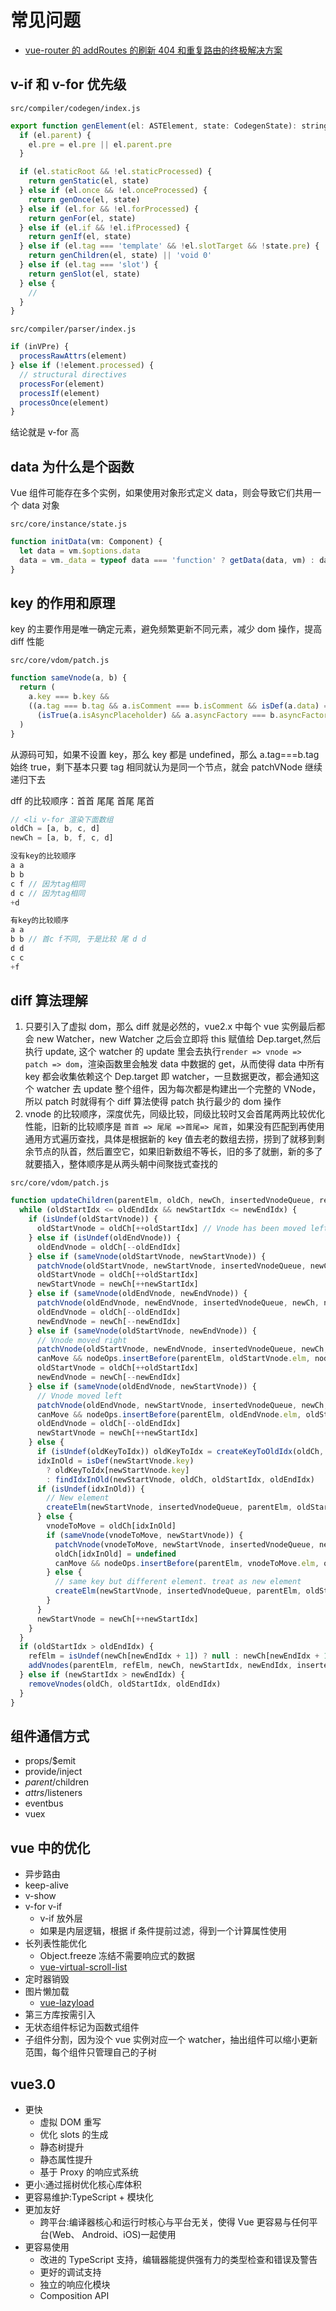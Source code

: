 # 常见问题

- [vue-router 的 addRoutes 的刷新 404 和重复路由的终极解决方案](https://juejin.im/post/6844903937141637127)

## v-if 和 v-for 优先级

`src/compiler/codegen/index.js`

```js
export function genElement(el: ASTElement, state: CodegenState): string {
  if (el.parent) {
    el.pre = el.pre || el.parent.pre
  }

  if (el.staticRoot && !el.staticProcessed) {
    return genStatic(el, state)
  } else if (el.once && !el.onceProcessed) {
    return genOnce(el, state)
  } else if (el.for && !el.forProcessed) {
    return genFor(el, state)
  } else if (el.if && !el.ifProcessed) {
    return genIf(el, state)
  } else if (el.tag === 'template' && !el.slotTarget && !state.pre) {
    return genChildren(el, state) || 'void 0'
  } else if (el.tag === 'slot') {
    return genSlot(el, state)
  } else {
    //
  }
}
```

`src/compiler/parser/index.js`

```js
if (inVPre) {
  processRawAttrs(element)
} else if (!element.processed) {
  // structural directives
  processFor(element)
  processIf(element)
  processOnce(element)
}
```

结论就是 v-for 高

## data 为什么是个函数

Vue 组件可能存在多个实例，如果使用对象形式定义 data，则会导致它们共用一个 data 对象

`src/core/instance/state.js`

```js
function initData(vm: Component) {
  let data = vm.$options.data
  data = vm._data = typeof data === 'function' ? getData(data, vm) : data || {}
}
```

## key 的作用和原理

key 的主要作用是唯一确定元素，避免频繁更新不同元素，减少 dom 操作，提高 diff 性能

`src/core/vdom/patch.js`

```js
function sameVnode(a, b) {
  return (
    a.key === b.key &&
    ((a.tag === b.tag && a.isComment === b.isComment && isDef(a.data) === isDef(b.data) && sameInputType(a, b)) ||
      (isTrue(a.isAsyncPlaceholder) && a.asyncFactory === b.asyncFactory && isUndef(b.asyncFactory.error)))
  )
}
```

从源码可知，如果不设置 key，那么 key 都是 undefined，那么 a.tag===b.tag 始终 true，剩下基本只要 tag 相同就认为是同一个节点，就会 patchVNode 继续递归下去

dff 的比较顺序：首首 尾尾 首尾 尾首

```js
// <li v-for 渲染下面数组
oldCh = [a, b, c, d]
newCh = [a, b, f, c, d]

没有key的比较顺序
a a
b b
c f // 因为tag相同
d c // 因为tag相同
+d

有key的比较顺序
a a
b b // 首c f不同, 于是比较 尾 d d
d d
c c
+f
```

## diff 算法理解

1. 只要引入了虚拟 dom，那么 diff 就是必然的，vue2.x 中每个 vue 实例最后都会 new Watcher，new Watcher 之后会立即将 this 赋值给 Dep.target,然后执行 update, 这个 watcher 的 update 里会去执行`render => vnode => patch => dom`，渲染函数里会触发 data 中数据的 get，从而使得 data 中所有 key 都会收集依赖这个 Dep.target 即 watcher，一旦数据更改，都会通知这个 watcher 去 update 整个组件，因为每次都是构建出一个完整的 VNode，所以 patch 时就得有个 diff 算法使得 patch 执行最少的 dom 操作
2. vnode 的比较顺序，深度优先，同级比较，同级比较时又会首尾两两比较优化性能，旧新的比较顺序是 `首首 => 尾尾 =>首尾=> 尾首`，如果没有匹配到再使用通用方式遍历查找，具体是根据新的 key 值去老的数组去捞，捞到了就移到剩余节点的队首，然后置空它，如果旧新数组不等长，旧的多了就删，新的多了就要插入，整体顺序是从两头朝中间聚拢式查找的

`src/core/vdom/patch.js`

```js
function updateChildren(parentElm, oldCh, newCh, insertedVnodeQueue, removeOnly) {
  while (oldStartIdx <= oldEndIdx && newStartIdx <= newEndIdx) {
    if (isUndef(oldStartVnode)) {
      oldStartVnode = oldCh[++oldStartIdx] // Vnode has been moved left
    } else if (isUndef(oldEndVnode)) {
      oldEndVnode = oldCh[--oldEndIdx]
    } else if (sameVnode(oldStartVnode, newStartVnode)) {
      patchVnode(oldStartVnode, newStartVnode, insertedVnodeQueue, newCh, newStartIdx)
      oldStartVnode = oldCh[++oldStartIdx]
      newStartVnode = newCh[++newStartIdx]
    } else if (sameVnode(oldEndVnode, newEndVnode)) {
      patchVnode(oldEndVnode, newEndVnode, insertedVnodeQueue, newCh, newEndIdx)
      oldEndVnode = oldCh[--oldEndIdx]
      newEndVnode = newCh[--newEndIdx]
    } else if (sameVnode(oldStartVnode, newEndVnode)) {
      // Vnode moved right
      patchVnode(oldStartVnode, newEndVnode, insertedVnodeQueue, newCh, newEndIdx)
      canMove && nodeOps.insertBefore(parentElm, oldStartVnode.elm, nodeOps.nextSibling(oldEndVnode.elm))
      oldStartVnode = oldCh[++oldStartIdx]
      newEndVnode = newCh[--newEndIdx]
    } else if (sameVnode(oldEndVnode, newStartVnode)) {
      // Vnode moved left
      patchVnode(oldEndVnode, newStartVnode, insertedVnodeQueue, newCh, newStartIdx)
      canMove && nodeOps.insertBefore(parentElm, oldEndVnode.elm, oldStartVnode.elm)
      oldEndVnode = oldCh[--oldEndIdx]
      newStartVnode = newCh[++newStartIdx]
    } else {
      if (isUndef(oldKeyToIdx)) oldKeyToIdx = createKeyToOldIdx(oldCh, oldStartIdx, oldEndIdx)
      idxInOld = isDef(newStartVnode.key)
        ? oldKeyToIdx[newStartVnode.key]
        : findIdxInOld(newStartVnode, oldCh, oldStartIdx, oldEndIdx)
      if (isUndef(idxInOld)) {
        // New element
        createElm(newStartVnode, insertedVnodeQueue, parentElm, oldStartVnode.elm, false, newCh, newStartIdx)
      } else {
        vnodeToMove = oldCh[idxInOld]
        if (sameVnode(vnodeToMove, newStartVnode)) {
          patchVnode(vnodeToMove, newStartVnode, insertedVnodeQueue, newCh, newStartIdx)
          oldCh[idxInOld] = undefined
          canMove && nodeOps.insertBefore(parentElm, vnodeToMove.elm, oldStartVnode.elm)
        } else {
          // same key but different element. treat as new element
          createElm(newStartVnode, insertedVnodeQueue, parentElm, oldStartVnode.elm, false, newCh, newStartIdx)
        }
      }
      newStartVnode = newCh[++newStartIdx]
    }
  }
  if (oldStartIdx > oldEndIdx) {
    refElm = isUndef(newCh[newEndIdx + 1]) ? null : newCh[newEndIdx + 1].elm
    addVnodes(parentElm, refElm, newCh, newStartIdx, newEndIdx, insertedVnodeQueue)
  } else if (newStartIdx > newEndIdx) {
    removeVnodes(oldCh, oldStartIdx, oldEndIdx)
  }
}
```

## 组件通信方式

- props/\$emit
- provide/inject
- $parent/$children
- $attrs/$listeners
- eventbus
- vuex

## vue 中的优化

- 异步路由
- keep-alive
- v-show
- v-for v-if
  - v-if 放外层
  - 如果是内层逻辑，根据 if 条件提前过滤，得到一个计算属性使用
- 长列表性能优化
  - Object.freeze 冻结不需要响应式的数据
  - [vue-virtual-scroll-list](https://github.com/tangbc/vue-virtual-scroll-list)
- 定时器销毁
- 图片懒加载
  - [vue-lazyload](https://github.com/hilongjw/vue-lazyload)
- 第三方库按需引入
- 无状态组件标记为函数式组件
- 子组件分割，因为没个 vue 实例对应一个 watcher，抽出组件可以缩小更新范围，每个组件只管理自己的子树

## vue3.0

- 更快
  - 虚拟 DOM 重写
  - 优化 slots 的生成
  - 静态树提升
  - 静态属性提升
  - 基于 Proxy 的响应式系统
- 更小:通过摇树优化核心库体积
- 更容易维护:TypeScript + 模块化
- 更加友好
  - 跨平台:编译器核心和运行时核心与平台无关，使得 Vue 更容易与任何平台(Web、
    Android、iOS)一起使用
- 更容易使用
  - 改进的 TypeScript 支持，编辑器能提供强有力的类型检查和错误及警告
  - 更好的调试支持
  - 独立的响应化模块
  - Composition API
